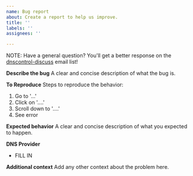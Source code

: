 ```yaml
---
name: Bug report
about: Create a report to help us improve.
title: ''
labels: ''
assignees: ''

---
```


NOTE: Have a general question?  You'll get a better response on the [dnscontrol-discuss](https://groups.google.com/g/dnscontrol-discuss) email list!

**Describe the bug**
A clear and concise description of what the bug is.

**To Reproduce**
Steps to reproduce the behavior:
1. Go to '...'
2. Click on '....'
3. Scroll down to '....'
4. See error

**Expected behavior**
A clear and concise description of what you expected to happen.

**DNS Provider**
 - FILL IN

**Additional context**
Add any other context about the problem here.
